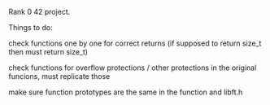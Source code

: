 Rank 0 42 project.

Things to do:

check functions one by one for correct returns (if supposed to return size_t then must return size_t)

check functions for overflow protections / other protections in the original funcions, must replicate those

make sure function prototypes are the same in the function and libft.h
